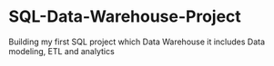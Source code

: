 # SQL-Data-Warehouse-Project
Building my first SQL project which Data Warehouse it includes Data modeling, ETL and analytics
